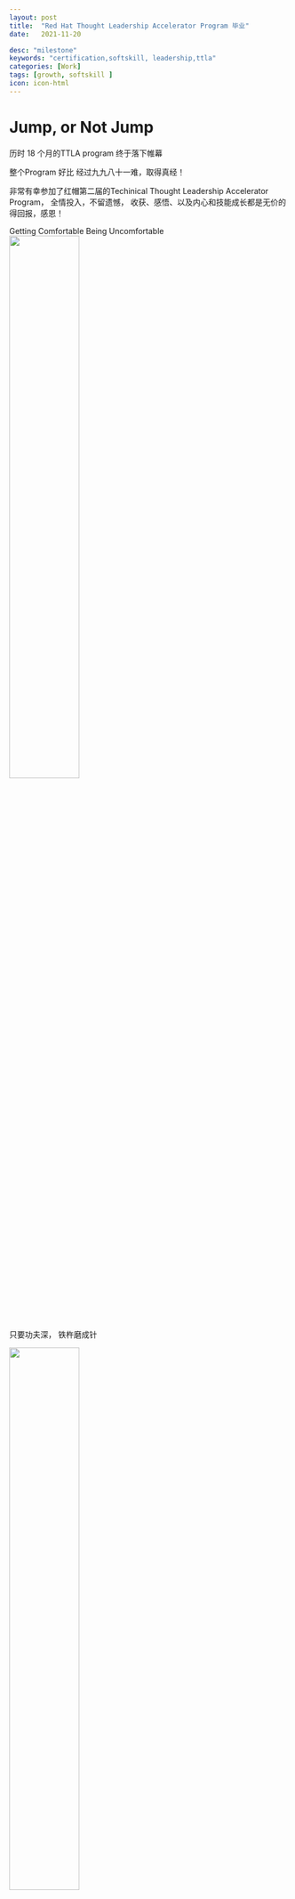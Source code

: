 ```yaml
---
layout: post
title:  "Red Hat Thought Leadership Accelerator Program 毕业"
date:   2021-11-20

desc: "milestone"
keywords: "certification,softskill, leadership,ttla"
categories: [Work]
tags: [growth, softskill ]
icon: icon-html
---
```


# Jump, or Not Jump

历时 18 个月的TTLA program 终于落下帷幕

整个Program 好比 经过九九八十一难，取得真经！ 

非常有幸参加了红帽第二届的Techinical Thought Leadership Accelerator Program， 全情投入，不留遗憾， 收获、感悟、以及内心和技能成长都是无价的得回报，感恩！

Getting Comfortable Being Uncomfortable
<img src="{{site.img_path}}/blog/ttla-graduation/ttla-phase1-presentation.jpg" width="50%" >

只要功夫深， 铁杵磨成针

<img src="{{site.img_path}}/blog/ttla-graduation/ttla-timeline.jpg" width="50%" >

目前为止是我内心却最认可的一个认证, 虽然可能不是最实用。 

<img src="{{site.img_path}}/blog/ttla-graduation/ttla-graduation.jpg" width="50%" >


<img src="{{site.img_path}}/blog/ttla-graduation/ttla-presentation.jpg" width="50%" >


